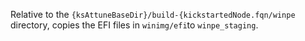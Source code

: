 Relative to the `{ksAttuneBaseDir}/build-{kickstartedNode.fqn/winpe` directory, copies the EFI files in `winimg/efi`to `winpe_staging`.